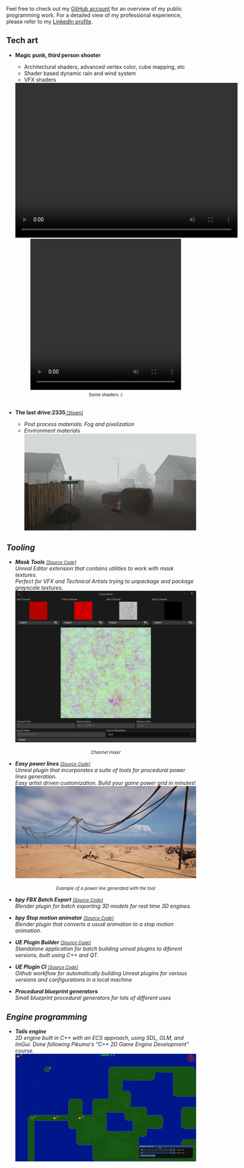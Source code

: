 
Feel free to check out my [GitHub account](https://github.com/Bumvolla) for an
overview of my public programming work.
For a detailed view of my professional experience, please refer to my
<a href="https://www.linkedin.com/in/soramd">LinkedIn profile</a>.

## Tech art

- **Magic punk, third person shooter** <br>
  - Architectural shaders, advanced vertex color, cube mapping, etc
  - Shader based dynamic rain and wind system
  - VFX shaders
  <center> <video width="590" height="410" controls>
  <source src="/img/MagicPunk.mp4" type="video/mp4">  </video> <br>
  <center>

  <center> <video width="400" height="400" controls>
  <source src="/img/SI.mp4" type="video/mp4">  </video> <br>
  <center><small>Some shaders :)</small></center> <br>


- **The last drive:2335**<small>[ [Steam]](https://store.steampowered.com/app/2987790/TheLastDrive2335) <i class='fab fa-steam'/></small><br>
  - Post process materials: Fog and pixelization
  - Environment materials
  ![image](/img/TheLastDrive.jpg)


## Tooling

- **Mask Tools** <small>[[Source Code]](https://github.com/Bumvolla/MaskTools/) <i class='fab fa-github'/></small><br>
  Unreal Editor extension that contains utilities to work with mask textures. <br>
  Perfect for VFX and Technical Artists trying to unpackage and package grayscale textures.
  ![image](/img/MaskToolsDocs/ChannelMixerScreen.png)<center><small>Channel mixer</small></center>

- **Easy power lines** <small>[[Source Code]](https://github.com/Bumvolla/EasyPowerLines/) <i class='fab fa-github'/></small><br>
  Unreal plugin that incorporates a suite of tools for procedural power lines generation. <br>
  Easy artist driven customization. Build your game power grid in minutes!
![image](/img/EasyPowerLinesDocs/powerlinesbg.png)<center><small>Example of a power line generated with the tool</small></center>

- **bpy FBX Batch Export** <small>[[Source Code]](https://github.com/Bumvolla/bpy_FBXBatchExport) <i class='fab fa-github'/></small><br>
  Blender plugin for batch exporting 3D models for real time 3D engines.

- **bpy Stop motion animator** <small>[[Source Code]](https://gist.github.com/Bumvolla/2c41706691c68c3e63256038e6924384) <i class='fab fa-github'/></small><br>
  Blender plugin that converts a usual animation to a stop motion animation.

- **UE Plugin Builder** <small>[[Source Code]](https://github.com/Bumvolla/UEPluginBuilder/) <i class='fab fa-github'/></small><br>
  Standalone application for batch building unreal plugins to diferent versions, built using C++ and QT.  <br>

- **UE Plugin CI** <small>[[Source Code]](https://gist.github.com/Bumvolla/f4f124885e9142828a8849abb44bf939/) <i class='fab fa-github'/></small><br>
  Github workflow for automatically building Unreal plugins for various versions and configurations in a local machine <br>

- **Procedural blueprint generators** <br>
  Small blueprint procedural generators for lots of different uses

## Engine programming

- **Tails engine** <br>
2D engine built in C++ with an ECS approach, using SDL, GLM, and ImGui.
Done following Pikuma's "C++ 2D Game Engine Development" course.<br>
![image](/img/TailsEngine.png)
